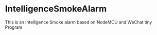# IntelligenceSmokeAlarm
This is an intelligence Smoke alarm based on NodeMCU and WeChat tiny Program
